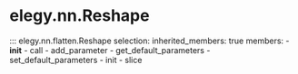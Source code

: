
# elegy.nn.Reshape

::: elegy.nn.flatten.Reshape
    selection:
        inherited_members: true
        members:
            - __init__
            - call
            - add_parameter
            - get_default_parameters
            - set_default_parameters
            - init
            - slice
        